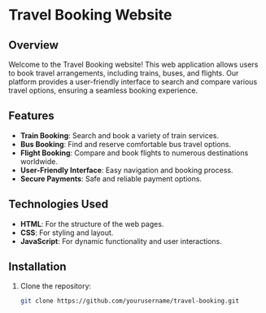 # Travel Booking Website

## Overview

Welcome to the Travel Booking website! This web application allows users to book travel arrangements, including trains, buses, and flights. Our platform provides a user-friendly interface to search and compare various travel options, ensuring a seamless booking experience.

## Features

- **Train Booking**: Search and book a variety of train services.
- **Bus Booking**: Find and reserve comfortable bus travel options.
- **Flight Booking**: Compare and book flights to numerous destinations worldwide.
- **User-Friendly Interface**: Easy navigation and booking process.
- **Secure Payments**: Safe and reliable payment options.

## Technologies Used

- **HTML**: For the structure of the web pages.
- **CSS**: For styling and layout.
- **JavaScript**: For dynamic functionality and user interactions.

## Installation

1. Clone the repository:
   ```bash
   git clone https://github.com/yourusername/travel-booking.git

